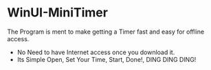 # WinUI-MiniTimer
The Program is ment to make getting a Timer fast and easy for offline access.
- No Need to have Internet access once you download it.
- Its Simple Open, Set Your Time, Start, Done!, DING DING DING!
